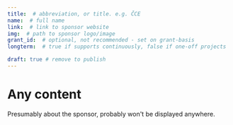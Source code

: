 ```yaml
---
title:  # abbreviation, or title. e.g. ČCE
name:  # full name
link:  # link to sponsor website
img:  # path to sponsor logo/image
grant_id:  # optional, not recommended - set on grant-basis
longterm:  # true if supports continuously, false if one-off projects

draft: true # remove to publish
---
```

# Any content
Presumably about the sponsor, probably won't be displayed anywhere.